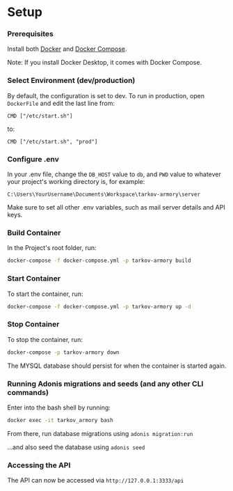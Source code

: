 # Setup

### Prerequisites
Install both [Docker](https://www.docker.com/get-started) and [Docker Compose](https://docs.docker.com/compose/).

Note: If you install Docker Desktop, it comes with Docker Compose.

### Select Environment (dev/production)
By default, the configuration is set to dev. To run in production, open ```DockerFile``` and edit the last line from: 

```CMD ["/etc/start.sh"]``` 

to:

```CMD ["/etc/start.sh", "prod"]```

### Configure .env
In your .env file, change the ```DB_HOST``` value to ```db```, and ```PWD``` value to whatever your project's working directory is, for example: 

```C:\Users\YourUsername\Documents\Workspace\tarkov-armory\server```

Make sure to set all other .env variables, such as mail server details and API keys.

### Build Container

In the Project's root folder, run:

```bash
docker-compose -f docker-compose.yml -p tarkov-armory build
```

### Start Container

To start the container, run:

```bash
docker-compose -f docker-compose.yml -p tarkov-armory up -d
```

### Stop Container

To stop the container, run:

```bash
docker-compose -p tarkov-armory down
```

The MYSQL database should persist for when the container is started again.

### Running Adonis migrations and seeds (and any other CLI commands)
Enter into the bash shell by running:

```bash
docker exec -it tarkov_armory bash
```

From there, run database migrations using ```adonis migration:run```

...and also seed the database using ```adonis seed```

### Accessing the API
The API can now be accessed via ```http://127.0.0.1:3333/api```